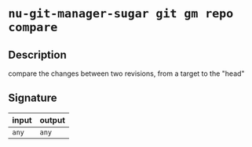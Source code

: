 # `nu-git-manager-sugar git gm repo compare`
## Description
compare the changes between two revisions, from a target to the "head"



## Signature
| input | output |
| ----- | ------ |
| `any` | `any`  |
